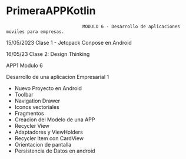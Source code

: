 # PrimeraAPPKotlin

                                 MODULO 6 - Desarrollo de aplicaciones moviles para empresas.

15/05/2023
Clase 1 - Jetcpack Conpose en Android 

16/05/23
Clase 2: Design Thinking

APP1 Modulo 6 

Desarrollo de una aplicacion Empresarial 1

* Nuevo Proyecto en Android
* Toolbar 
* Navigation Drawer 
* Iconos vectoriales 
* Fragmentos 
* Creacion del Modelo de una APP 
* Recycler View 
* Adaptadores y ViewHolders 
* Recycler Item con CardView
* Orientacion de pantalla 
* Persistencia de Datos en android 




